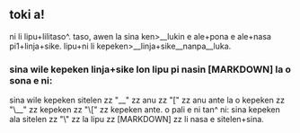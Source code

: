## toki a!
ni li lipu+lilitaso^. taso, awen la sina ken>\_\_lukin e ale+pona e ale+nasa pi1+linja+sike. lipu+ni li kepeken>\_\_linja+sike\_\_nanpa\_\_luka.

### sina wile kepeken linja+sike lon lipu pi nasin \[MARKDOWN] la o sona e ni:
sina wile kepeken sitelen zz "\_\_" zz anu zz "\[" zz anu ante la o kepeken zz "\\\_\_" zz kepeken zz "\\\[" zz kepeken ante. o pali e ni tan^ ni: sina kepeken ala sitelen zz "\\" zz la lipu zz [MARKDOWN] zz li nasa e sitelen+sina.
